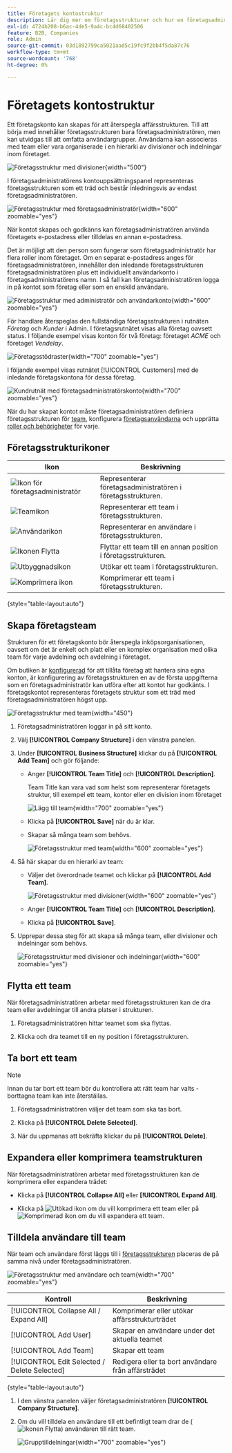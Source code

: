 ```yaml
---
title: Företagets kontostruktur
description: Lär dig mer om företagsstrukturer och hur en företagsadministratör kan definiera dem som stöd för sina arbetsflöden och policyer.
exl-id: 4724b208-b6ac-4de5-9a4c-bc4d68402506
feature: B2B, Companies
role: Admin
source-git-commit: 03d1892799ca5021aad5c19fc9f2bb4f5da87c76
workflow-type: tm+mt
source-wordcount: '768'
ht-degree: 0%

---
```


# Företagets kontostruktur

Ett företagskonto kan skapas för att återspegla affärsstrukturen. Till att börja med innehåller företagsstrukturen bara företagsadministratören, men kan utvidgas till att omfatta användargrupper. Användarna kan associeras med team eller vara organiserade i en hierarki av divisioner och indelningar inom företaget.

![Företagsstruktur med divisioner](./assets/company-structure-diagram.svg){width="500"}

I företagsadministratörens kontouppsättningspanel representeras företagsstrukturen som ett träd och består inledningsvis av endast företagsadministratören.

![Företagsstruktur med företagsadministratör](./assets/company-structure-tree-admin.png){width="600" zoomable="yes"}

När kontot skapas och godkänns kan företagsadministratören använda företagets e-postadress eller tilldelas en annan e-postadress.

Det är möjligt att den person som fungerar som företagsadministratör har flera roller inom företaget. Om en separat e-postadress anges för företagsadministratören, innehåller den inledande företagsstrukturen företagsadministratören plus ett individuellt användarkonto i företagsadministratörens namn. I så fall kan företagsadministratören logga in på kontot som företag eller som en enskild användare.

![Företagsstruktur med administratör och användarkonto](./assets/company-structure-tree-admin-user.png){width="600" zoomable="yes"}

För handlare återspeglas den fullständiga företagsstrukturen i rutnäten _Företag_ och _Kunder_ i Admin. I företagsrutnätet visas alla företag oavsett status. I följande exempel visas konton för två företag: företaget _ACME_ och företaget _Vendelay_.

![Företagsstödraster](./assets/companies-grid.png){width="700" zoomable="yes"}

I följande exempel visas rutnätet [!UICONTROL Customers] med de inledande företagskontona för dessa företag.

![Kundrutnät med företagsadministratörskonto](./assets/company-admin-user-account.png){width="700" zoomable="yes"}

När du har skapat kontot måste företagsadministratören definiera företagsstrukturen för [team](account-company-structure.md), konfigurera [företagsanvändarna](account-company-users.md) och upprätta [roller och behörigheter](account-company-roles-permissions.md) för varje.

## Företagsstrukturikoner

| Ikon | Beskrivning |
| ---- | ----------------- |
| ![Ikon för företagsadministratör](./assets/company-icon-admin.png) | Representerar företagsadministratören i företagsstrukturen. |
| ![Teamikon](./assets/company-icon-team.png) | Representerar ett team i företagsstrukturen. |
| ![Användarikon](./assets/company-icon-user.png) | Representerar en användare i företagsstrukturen. |
| ![Ikonen Flytta](./assets/company-icon-move.png) | Flyttar ett team till en annan position i företagsstrukturen. |
| ![Utbyggnadsikon](./assets/company-icon-expand.png) | Utökar ett team i företagsstrukturen. |
| ![Komprimera ikon](./assets/company-icon-collapse.png) | Komprimerar ett team i företagsstrukturen. |

{style="table-layout:auto"}

## Skapa företagsteam

Strukturen för ett företagskonto bör återspegla inköpsorganisationen, oavsett om det är enkelt och platt eller en komplex organisation med olika team för varje avdelning och avdelning i företaget.

Om butiken är [konfigurerad](enable-basic-features.md) för att tillåta företag att hantera sina egna konton, är konfigurering av företagsstrukturen en av de första uppgifterna som en företagsadministratör kan utföra efter att kontot har godkänts. I företagskontot representeras företagets struktur som ett träd med företagsadministratören högst upp.

![Företagsstruktur med team](./assets/company-structure-teams-diagram.svg){width="450"}

1. Företagsadministratören loggar in på sitt konto.

1. Välj **[!UICONTROL Company Structure]** i den vänstra panelen.

1. Under **[!UICONTROL Business Structure]** klickar du på **[!UICONTROL Add Team]** och gör följande:

   - Anger **[!UICONTROL Team Title]** och **[!UICONTROL Description]**.

     Team Title kan vara vad som helst som representerar företagets struktur, till exempel ett team, kontor eller en division inom företaget

     ![Lägg till team](./assets/company-structure-add-team.png){width="700" zoomable="yes"}

   - Klicka på **[!UICONTROL Save]** när du är klar.

   - Skapar så många team som behövs.

     ![Företagsstruktur med team](./assets/company-structure-teams.png){width="600" zoomable="yes"}

1. Så här skapar du en hierarki av team:

   - Väljer det överordnade teamet och klickar på **[!UICONTROL Add Team]**.

     ![Företagsstruktur med divisioner](./assets/company-structure-northwest-division.png){width="600" zoomable="yes"}

   - Anger **[!UICONTROL Team Title]** och **[!UICONTROL Description]**.

   - Klicka på **[!UICONTROL Save]**.

1. Upprepar dessa steg för att skapa så många team, eller divisioner och indelningar som behövs.

   ![Företagsstruktur med divisioner och indelningar](./assets/company-structure-divisions.png){width="600" zoomable="yes"}

## Flytta ett team

När företagsadministratören arbetar med företagsstrukturen kan de dra team eller avdelningar till andra platser i strukturen.

1. Företagsadministratören hittar teamet som ska flyttas.

1. Klicka och dra teamet till en ny position i företagsstrukturen.

## Ta bort ett team

>[!NOTE]
>
>Innan du tar bort ett team bör du kontrollera att rätt team har valts - borttagna team kan inte återställas.

1. Företagsadministratören väljer det team som ska tas bort.

1. Klicka på **[!UICONTROL Delete Selected]**.

1. När du uppmanas att bekräfta klickar du på **[!UICONTROL Delete]**.

## Expandera eller komprimera teamstrukturen

När företagsadministratören arbetar med företagsstrukturen kan de komprimera eller expandera trädet:

- Klicka på **[!UICONTROL Collapse All]** eller **[!UICONTROL Expand All]**.

- Klicka på ![Utökad ikon](../assets/icon-display-collapse.png) om du vill komprimera ett team eller på ![Komprimerad ikon](../assets/icon-display-expand.png) om du vill expandera ett team.

## Tilldela användare till team

När team och användare först läggs till i [företagsstrukturen](account-company-structure.md) placeras de på samma nivå under företagsadministratören.

![Företagsstruktur med användare och team](./assets/company-users-added.png){width="700" zoomable="yes"}

| Kontroll | Beskrivning |
|--- |--- |
| [!UICONTROL Collapse All / Expand All] | Komprimerar eller utökar affärsstrukturträdet |
| [!UICONTROL Add User] | Skapar en användare under det aktuella teamet |
| [!UICONTROL Add Team] | Skapar ett team |
| [!UICONTROL Edit Selected / Delete Selected] | Redigera eller ta bort användare från affärsträdet |

{style="table-layout:auto"}

1. I den vänstra panelen väljer företagsadministratören **[!UICONTROL Company Structure]**.

1. Om du vill tilldela en användare till ett befintligt team drar de (![ikonen Flytta](../assets/icon-move.png)) användaren till rätt team.

   ![Grupptilldelningar](./assets/company-structure-teams-users-assigned.png){width="700" zoomable="yes"}
